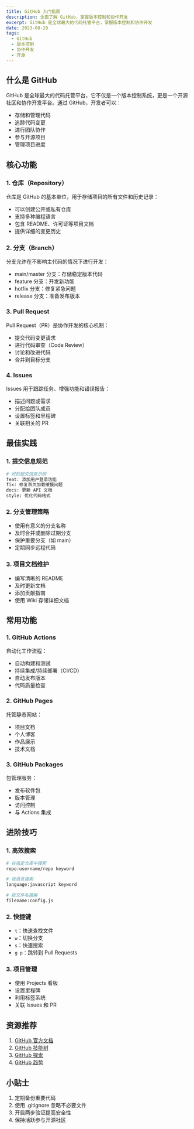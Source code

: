 ```yaml
---
title: GitHub 入门指南
description: 全面了解 GitHub，掌握版本控制和协作开发
excerpt: GitHub 是全球最大的代码托管平台，掌握版本控制和协作开发
date: 2023-08-29
tags:
  - GitHub
  - 版本控制
  - 协作开发
  - 开源
---
```


## 什么是 GitHub

GitHub 是全球最大的代码托管平台，它不仅是一个版本控制系统，更是一个开源社区和协作开发平台。通过 GitHub，开发者可以：

- 存储和管理代码
- 追踪代码变更
- 进行团队协作
- 参与开源项目
- 管理项目进度

## 核心功能

### 1. 仓库（Repository）

仓库是 GitHub 的基本单位，用于存储项目的所有文件和历史记录：

- 可以创建公开或私有仓库
- 支持多种编程语言
- 包含 README、许可证等项目文档
- 提供详细的变更历史

### 2. 分支（Branch）

分支允许在不影响主代码的情况下进行开发：

- main/master 分支：存储稳定版本代码
- feature 分支：开发新功能
- hotfix 分支：修复紧急问题
- release 分支：准备发布版本

### 3. Pull Request

Pull Request（PR）是协作开发的核心机制：

- 提交代码变更请求
- 进行代码审查（Code Review）
- 讨论和改进代码
- 合并到目标分支

### 4. Issues

Issues 用于跟踪任务、增强功能和错误报告：

- 描述问题或需求
- 分配给团队成员
- 设置标签和里程碑
- 关联相关的 PR

## 最佳实践

### 1. 提交信息规范

```bash
# 好的提交信息示例
feat: 添加用户登录功能
fix: 修复首页加载缓慢问题
docs: 更新 API 文档
style: 优化代码格式
```

### 2. 分支管理策略

- 使用有意义的分支名称
- 及时合并或删除过期分支
- 保护重要分支（如 main）
- 定期同步远程代码

### 3. 项目文档维护

- 编写清晰的 README
- 及时更新文档
- 添加贡献指南
- 使用 Wiki 存储详细文档

## 常用功能

### 1. GitHub Actions

自动化工作流程：

- 自动构建和测试
- 持续集成/持续部署（CI/CD）
- 自动发布版本
- 代码质量检查

### 2. GitHub Pages

托管静态网站：

- 项目文档
- 个人博客
- 作品展示
- 技术文档

### 3. GitHub Packages

包管理服务：

- 发布软件包
- 版本管理
- 访问控制
- 与 Actions 集成

## 进阶技巧

### 1. 高效搜索

```bash
# 在指定仓库中搜索
repo:username/repo keyword

# 按语言搜索
language:javascript keyword

# 按文件名搜索
filename:config.js
```

### 2. 快捷键

- `t`：快速查找文件
- `w`：切换分支
- `s`：快速搜索
- `g p`：跳转到 Pull Requests

### 3. 项目管理

- 使用 Projects 看板
- 设置里程碑
- 利用标签系统
- 关联 Issues 和 PR

## 资源推荐

1. [GitHub 官方文档](https://docs.github.com/)
2. [GitHub 技能树](https://skills.github.com/)
3. [GitHub 探索](https://github.com/explore)
4. [GitHub 趋势](https://github.com/trending)

## 小贴士

1. 定期备份重要代码
2. 使用 .gitignore 忽略不必要文件
3. 开启两步验证提高安全性
4. 保持活跃参与开源社区
